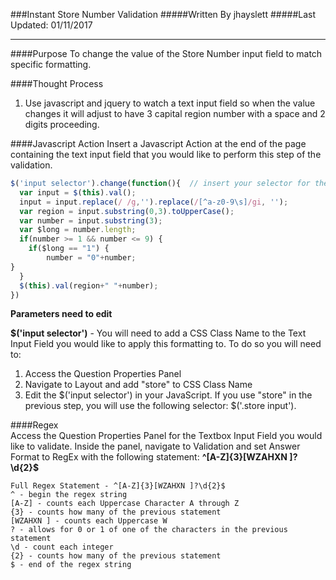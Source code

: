 ###Instant Store Number Validation
#####Written By jhayslett
#####Last Updated: 01/11/2017
___
####Purpose
To change the value of the Store Number input field to match specific formatting. 

####Thought Process

1. Use javascript and jquery to watch a text input field so when the value changes it will adjust to have 3 capital region number with a space and 2 digits proceeding.


####Javascript Action
Insert a Javascript Action at the end of the page containing the text input field that you would like to perform this step of the validation.
```javascript
$('input selector').change(function(){  // insert your selector for the text input field in the bold
  var input = $(this).val();
  input = input.replace(/ /g,'').replace(/[^a-z0-9\s]/gi, '');
  var region = input.substring(0,3).toUpperCase();
  var number = input.substring(3);
  var $long = number.length;
  if(number >= 1 && number <= 9) {
  	if($long == "1") {
    	number = "0"+number;  
}
  }
  $(this).val(region+" "+number);
})
```  

**Parameters need to edit**

**$('input selector')** - You will need to add a CSS Class Name to the Text Input Field you would like to apply this formatting to. To do so you will need to:
  1. Access the Question Properties Panel
  2. Navigate to Layout and add "store" to CSS Class Name
  3. Edit the $('input selector') in your JavaScript. If you use "store" in the previous step, you will use the following selector: $('.store input').


####Regex  
Access the Question Properties Panel for the Textbox Input Field you would like to validate. Inside the panel, navigate to Validation and set Answer Format to RegEx with the following statement: **^[A-Z]{3}[WZAHXN ]?\d{2}$**  
```  
Full Regex Statement - ^[A-Z]{3}[WZAHXN ]?\d{2}$
^ - begin the regex string  
[A-Z] - counts each Uppercase Character A through Z  
{3} - counts how many of the previous statement  
[WZAHXN ] - counts each Uppercase W  
? - allows for 0 or 1 of one of the characters in the previous statement
\d - count each integer
{2} - counts how many of the previous statement
$ - end of the regex string  
```  

